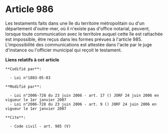 # Article 986

Les testaments faits dans une île du territoire métropolitain ou d'un département d'outre-mer, où il n'existe pas d'office
notarial, peuvent, lorsque toute communication avec le territoire auquel cette île est rattachée est impossible, être reçus
dans les formes prévues à l'article 985. L'impossibilité des communications est attestée dans l'acte par le juge d'instance
ou l'officier municipal qui reçoit le testament.

**Liens relatifs à cet article**

	**Codifié par**:

	  - Loi n°1803-05-03

	**Modifié par**:

	  - Loi n°2006-728 du 23 juin 2006 - art. 17 () JORF 24 juin 2006 en vigueur le 1er janvier 2007
	  - Loi n°2006-728 du 23 juin 2006 - art. 9 () JORF 24 juin 2006 en vigueur le 1er janvier 2007

	**Cite**:

	  - Code civil - art. 985 (V)
